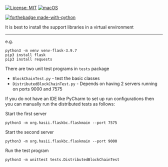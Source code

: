 [![License: MIT](https://img.shields.io/badge/License-MIT-yellow.svg)](https://opensource.org/licenses/MIT)
[![macOS](https://svgshare.com/i/ZjP.svg)](https://svgshare.com/i/ZjP.svg)

[![forthebadge made-with-python](http://ForTheBadge.com/images/badges/made-with-python.svg)](https://www.python.org/)

It is best to install the support libraries in a virtual environment

***
e.g.

```commandline
python3 -m venv venv-flask-3.9.7
pip3 install flask
pip3 install requests
```

There are two unit test programs in `tests` package

* `BlockChainTest.py` - test the basic classes
* `DistributedBlockChainTest.py` - Depends on having 2 servers running on ports 9000 and 7575 

If you do not have an IDE like PyCharm to set up run configurations then you can 
manually run the distributed tests as follows:

Start the first server

```commandline
python3 -m org.hasii.flaskbc.flaskmain --port 7575
```

Start the second server

```commandline
python3 -m org.hasii.flaskbc.flaskmain --port 9000
```

Run the test program

```commandline
python3 -m unittest tests.DistributedBlockChainTest
```
